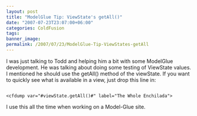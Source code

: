 ```yaml
---
layout: post
title: "ModelGlue Tip: ViewState's getAll()"
date: "2007-07-23T23:07:00+06:00"
categories: ColdFusion 
tags: 
banner_image: 
permalink: /2007/07/23/ModelGlue-Tip-ViewStates-getAll
---
```


I was just talking to Todd and helping him a bit with some ModelGlue development. He was talking about doing some testing of ViewState values. I mentioned he should use the getAll()  method of the viewState. If you want to quickly see what is available in a view, just drop this line in:

<code>
&lt;cfdump var="#viewState.getAll()#" label="The Whole Enchilada"&gt;
</code>

I use this all the time when working on a Model-Glue site.